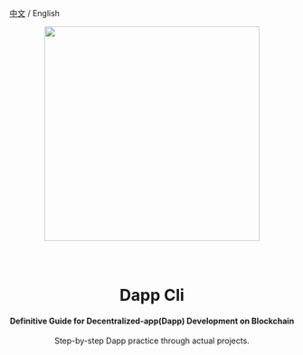 [中文](https://github.com/MarkTangCd/dapp-cli/blob/main/README-CN.md) / English  
<div align="center">
  <img src="https://s2.loli.net/2022/05/13/jzr8SAFB4dCtn1a.jpg" style="margin: 0 auto 40px;" width="380" />
  <h1>Dapp Cli</h1>
  <h4 align="center">
    Definitive Guide for Decentralized-app(Dapp) Development on Blockchain
  </h4>
  <p>Step-by-step Dapp practice through actual projects.</p>
</div>
